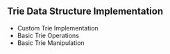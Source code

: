 ## Trie Data Structure Implementation

* Custom Trie Implementation
* Basic Trie Operations 
* Basic Trie Manipulation
